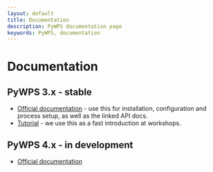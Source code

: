 ```yaml
---
layout: default
title: Documentation
description: PyWPS documentation page
keywords: PyWPS, documentation
---
```


# Documentation

## PyWPS 3.x - stable

* [Official documentation](http://geopython.github.io/pywps/doc/build/html/) -
  use this for installation, configuration and process setup, as well as the linked
  API docs.
* [Tutorial](http://jachym.github.io/pywps-tutorial/build/html/index.html) - we use this as
  a fast introduction at workshops.

## PyWPS 4.x - in development

* [Official documentation](http://pywps.readthedocs.org/en/latest/)
